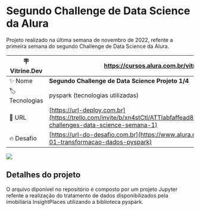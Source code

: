 # Segundo Challenge de Data Science da Alura

Projeto realizado na última semana de novembro de 2022, refente a primeira semana do segundo Challenge de Data Science da Alura.

| :placard: Vitrine.Dev |https://cursos.alura.com.br/vitrinedev/marceloviana1991|
| -------------  | --- |
| :sparkles: Nome        | **Segundo Challenge de Data Science Projeto 1/4**
| :label: Tecnologias | pyspark (tecnologias utilizadas)
| :rocket: URL         | [https://url-deploy.com.br](https://trello.com/invite/b/xn4stCtl/ATTIabfaffead8784c4c581a48c879fd2888AA681C52/alura-challenges-data-science-semana-1)
| :fire: Desafio     | [https://url-do-desafio.com.br](https://www.alura.com.br/challenges/data-science-2/semana-01-transformacao-dados-pyspark)

<!-- Inserir imagem com a #vitrinedev ao final do link -->
![](https://images-ext-1.discordapp.net/external/P8w9EjzPPkfwjZCxHzk4xTVnZ3xNtYVhTY-K5KZc2oI/https/opengraph.githubassets.com/4f559da4dd334cfcea5f2583ba1265b9f73a29921ff1e3a52f79c59026c2eb3a/marceloviana1991/-Challenge-2-Data-Science-Projeto1d4-#vitrinedev)

## Detalhes do projeto

O arquivo diponível no repositório é composto por um projeto Jupyter refente a realização do tratamento de dados disponibilizados pela imobiliária InsightPlaces utilizando a biblioteca pyspark.
